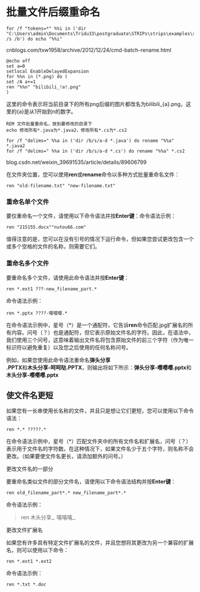 # 批量文件后缀重命名


```
for /f "tokens=*" %%i in ('dir "C:\Users\admin\Documents\Tridu33\postgraduate\STRIPs\strips\examples\starcraft*.txt" /s /b') do echo "%%i"
```

cnblogs.com/txw1958/archive/2012/12/24/cmd-batch-rename.html


```
@echo off
set a=0
setlocal EnableDelayedExpansion
for %%n in (*.png) do (
set /A a+=1
ren "%%n" "bilibili_!a!.png"
)
```

这里的命令表示将当前目录下的所有png后缀的图片都改名为bilibili_{a}.png，这里的{a}是从1开始到n的数字。



```
REM 文件批量重命名，放到要修改的目录下
echo 修改所有*.java为*.java2，修改所有*.cs为*.cs2

for /f "delims=" %%a in ('dir /b/s/a-d *.java') do rename "%%a" *.java2
for /f "delims=" %%a in ('dir /b/s/a-d *.cs') do rename "%%a" *.cs2
```

blog.csdn.net/weixin_39691535/article/details/89606799



在文件夹位置，您可以使用**ren**或**rename**命令以多种方式批量重命名文件：

```
ren "old-filename.txt" "new-filename.txt" 
```

### **重命名单个文件**

要仅重命名一个文件，请使用以下命令语法并按**Enter键**：命令语法示例：

```
ren "215155.docx""nutou66.com"
```

值得注意的是，您可以在没有引号的情况下运行命令，但如果您尝试更改包含一个或多个空格的文件的名称，则需要它们。

### **重命名多个文件**

要重命名多个文件，请使用此命令语法并按**Enter键**：

`ren *.ext1 ???-new_filename_part.*`

命令语法示例：

`ren *.pptx ????-嘤嘤嘤.*`





在命令语法示例中，星号（*）是一个通配符，它​​告诉**ren**命令匹配.jpg扩展名的所有内容。问号（？）也是通配符，但它表示原始文件名的字符。因此，在语法中，我们使用三个问号，这意味着输出文件名将包含原始文件的前三个字符（作为唯一标识符以避免重复）以及您之后使用的任何名称问号。

例如，如果您使用此命令语法重命名**弹头分享**  
**.PPTX**和**木头分享-呵呵哒.PPTX**，则输出将如下所示：**弹头分享-嘤嘤嘤.pptx**和**木头分享-嘤嘤嘤.pptx**

## **使文件名更短**

如果您有一长串使用长名称的文件，并且只是想让它们更短，您可以使用以下命令语法：

`ren *.* ?????.*`





在命令语法示例中，星号（*）匹配文件夹中的所有文件名和扩展名，问号（？）表示用于文件名的字符数。在这种情况下，如果文件名少于五个字符，则名称不会更改。（如果要使文件名更长，请添加额外的问号。）

更改文件名的一部分

要重命名类似文件的部分文件名，请使用以下命令语法结构并按**Enter键**：

`ren old_filename_part*.* new_filename_part*.*`

命令语法示例：



>ren 木头分享_*.* 嘻嘻嘻_*.*






更改文件扩展名

如果您有许多具有特定文件扩展名的文件，并且您想将其更改为另一个兼容的扩展名，则可以使用以下命令：

`ren *.ext1 *.ext2`

命令语法示例：

`ren *.txt *.doc`
































































